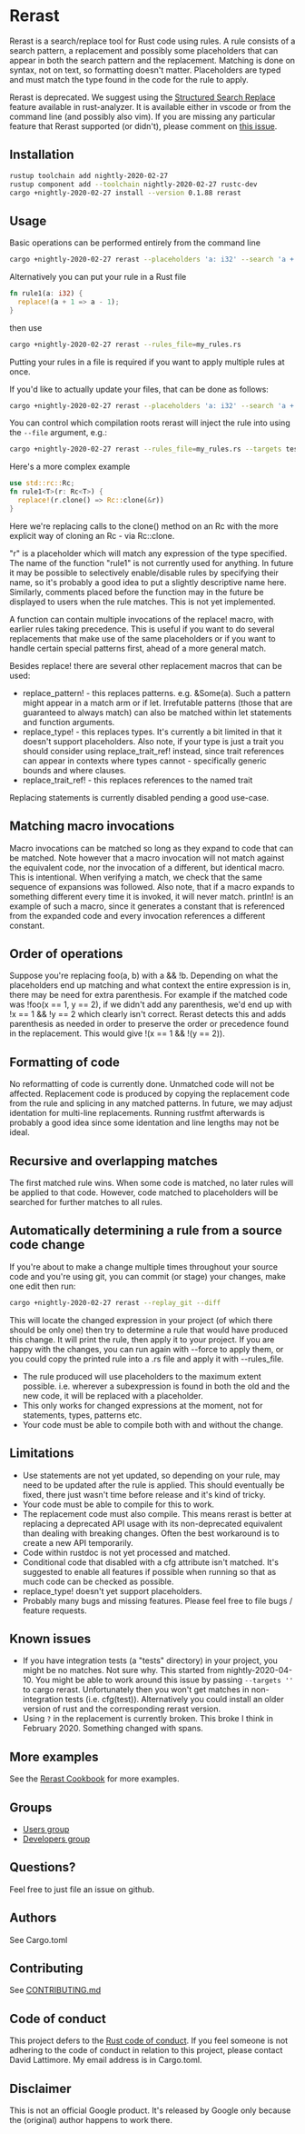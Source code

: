 # Rerast

Rerast is a search/replace tool for Rust code using rules. A rule consists of a
search pattern, a replacement and possibly some placeholders that can appear in
both the search pattern and the replacement. Matching is done on syntax, not on
text, so formatting doesn't matter. Placeholders are typed and must match the
type found in the code for the rule to apply.

Rerast is deprecated. We suggest using the [Structured Search
Replace](https://rust-analyzer.github.io/manual.html#structural-search-and-replace) feature available
in rust-analyzer. It is available either in vscode or from the command line (and possibly also vim).
If you are missing any particular feature that Rerast supported (or didn't), please comment on [this
issue](https://github.com/rust-analyzer/rust-analyzer/issues/3186).

## Installation

```sh
rustup toolchain add nightly-2020-02-27
rustup component add --toolchain nightly-2020-02-27 rustc-dev
cargo +nightly-2020-02-27 install --version 0.1.88 rerast
```

## Usage

Basic operations can be performed entirely from the command line
```sh
cargo +nightly-2020-02-27 rerast --placeholders 'a: i32' --search 'a + 1' --replace_with 'a - 1' --diff
```

Alternatively you can put your rule in a Rust file
```rust
fn rule1(a: i32) {
  replace!(a + 1 => a - 1);
}
```
then use

```sh
cargo +nightly-2020-02-27 rerast --rules_file=my_rules.rs
```
Putting your rules in a file is required if you want to apply multiple rules at once.

If you'd like to actually update your files, that can be done as follows:

```sh
cargo +nightly-2020-02-27 rerast --placeholders 'a: i32' --search 'a + 1' --replace_with 'a - 1' --force --backup
```

You can control which compilation roots rerast will inject the rule into using the `--file` argument, e.g.:

```sh
cargo +nightly-2020-02-27 rerast --rules_file=my_rules.rs --targets tests --file tests/testsuite/main.rs --diff
```

Here's a more complex example

```rust
use std::rc::Rc;
fn rule1<T>(r: Rc<T>) {
  replace!(r.clone() => Rc::clone(&r))
}
```

Here we're replacing calls to the clone() method on an Rc<T> with the more explicit way of cloning
an Rc - via Rc::clone.

"r" is a placeholder which will match any expression of the type specified. The name of the function
"rule1" is not currently used for anything. In future it may be possible to selectively
enable/disable rules by specifying their name, so it's probably a good idea to put a slightly
descriptive name here. Similarly, comments placed before the function may in the future be displayed
to users when the rule matches. This is not yet implemented.

A function can contain multiple invocations of the replace! macro, with earlier rules taking precedence.
This is useful if you want to do several replacements that make use of the same placeholders or if you want
to handle certain special patterns first, ahead of a more general match.

Besides replace! there are several other replacement macros that can be used:

* replace\_pattern! - this replaces patterns. e.g. &Some(a). Such a pattern might appear in a match
  arm or if let. Irrefutable patterns (those that are guaranteed to always match) can also be
  matched within let statements and function arguments.
* replace\_type! - this replaces types. It's currently a bit limited in that it doesn't support
  placeholders. Also note, if your type is just a trait you should consider using
  replace\_trait\_ref! instead, since trait references can appear in contexts where types cannot -
  specifically generic bounds and where clauses.
* replace\_trait\_ref! - this replaces references to the named trait

Replacing statements is currently disabled pending a good use-case.

## Matching macro invocations

Macro invocations can be matched so long as they expand to code that can be matched. Note however
that a macro invocation will not match against the equivalent code, nor the invocation of a
different, but identical macro. This is intentional. When verifying a match, we check that the same
sequence of expansions was followed. Also note, that if a macro expands to something different every
time it is invoked, it will never match. println! is an example of such a macro, since it generates
a constant that is referenced from the expanded code and every invocation references a different
constant.

## Order of operations

Suppose you're replacing foo(a, b) with a && !b. Depending on what the placeholders end up matching
and what context the entire expression is in, there may be need for extra parenthesis. For example
if the matched code was !foo(x == 1, y == 2), if we didn't add any parenthesis, we'd end up with !x
== 1 && !y == 2 which clearly isn't correct. Rerast detects this and adds parenthesis as needed in
order to preserve the order or precedence found in the replacement. This would give !(x == 1 && !(y
== 2)).

## Formatting of code

No reformatting of code is currently done. Unmatched code will not be affected. Replacement code is
produced by copying the replacement code from the rule and splicing in any matched patterns. In
future, we may adjust identation for multi-line replacements. Running rustfmt afterwards is probably
a good idea since some identation and line lengths may not be ideal.

## Recursive and overlapping matches

The first matched rule wins. When some code is matched, no later rules will be applied to that
code. However, code matched to placeholders will be searched for further matches to all rules.

## Automatically determining a rule from a source code change

If you're about to make a change multiple times throughout your source code and you're using git,
you can commit (or stage) your changes, make one edit then run:

```sh
cargo +nightly-2020-02-27 rerast --replay_git --diff
```

This will locate the changed expression in your project (of which there should be only one) then try
to determine a rule that would have produced this change. It will print the rule, then apply it to
your project. If you are happy with the changes, you can run again with --force to apply them, or
you could copy the printed rule into a .rs file and apply it with --rules_file.

* The rule produced will use placeholders to the maximum extent possible. i.e. wherever a
  subexpression is found in both the old and the new code, it will be replaced with a placeholder.
* This only works for changed expressions at the moment, not for statements, types, patterns etc.
* Your code must be able to compile both with and without the change.

## Limitations

* Use statements are not yet updated, so depending on your rule, may need to be updated after the
  rule is applied. This should eventually be fixed, there just wasn't time before release and it's
  kind of tricky.
* Your code must be able to compile for this to work.
* The replacement code must also compile.  This means rerast is better at replacing a deprecated API
  usage with its non-deprecated equivalent than dealing with breaking changes.  Often the best
  workaround is to create a new API temporarily.
* Code within rustdoc is not yet processed and matched.
* Conditional code that disabled with a cfg attribute isn't matched. It's suggested to enable all
  features if possible when running so that as much code can be checked as possible.
* replace_type! doesn't yet support placeholders.
* Probably many bugs and missing features. Please feel free to file bugs / feature requests.

## Known issues

* If you have integration tests (a "tests" directory) in your project, you might
  be no matches. Not sure why. This started from nightly-2020-04-10. You might
  be able to work around this issue by passing `--targets ''` to cargo rerast.
  Unfortunately then you won't get matches in non-integration tests (i.e.
  cfg(test)). Alternatively you could install an older version of rust and the
  corresponding rerast version.
* Using `?` in the replacement is currently broken. This broke I think in
  February 2020. Something changed with spans.

## More examples
See the [Rerast Cookbook](COOKBOOK.md) for more examples.

## Groups
* [Users group](https://groups.google.com/forum/#!forum/rerast-users)
* [Developers group](https://groups.google.com/forum/#!forum/rerast-dev)

## Questions?
Feel free to just file an issue on github.

## Authors

See Cargo.toml

## Contributing

See [CONTRIBUTING.md](CONTRIBUTING.md)

## Code of conduct

This project defers to the [Rust code of conduct](https://www.rust-lang.org/en-US/conduct.html). If
you feel someone is not adhering to the code of conduct in relation to this project, please contact
David Lattimore. My email address is in Cargo.toml.

## Disclaimer

This is not an official Google product. It's released by Google only because the (original) author
happens to work there.
